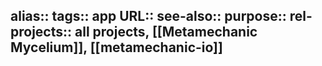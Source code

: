 alias::
tags:: app
URL::
see-also::
purpose::
rel-projects:: all projects, [[Metamechanic Mycelium]], [[metamechanic-io]]
-
